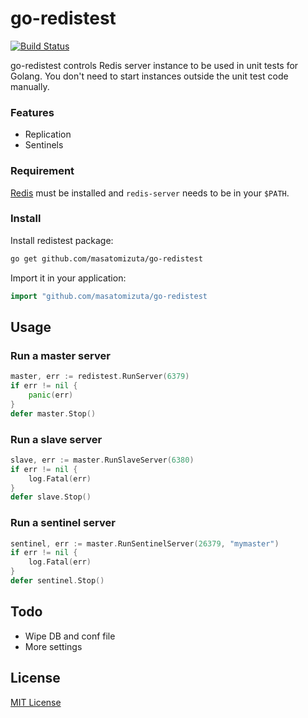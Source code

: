 # go-redistest

[![Build Status](https://travis-ci.org/masatomizuta/go-redistest.svg?branch=master)](https://travis-ci.org/masatomizuta/go-redistest)

go-redistest controls Redis server instance to be used in unit tests for Golang.
You don't need to start instances outside the unit test code manually.

### Features

* Replication
* Sentinels

### Requirement

[Redis](https://github.com/antirez/redis) must be installed and ```redis-server``` needs to be in your ```$PATH```.

### Install

Install redistest package:

```bash
go get github.com/masatomizuta/go-redistest
```

Import it in your application:

```go
import "github.com/masatomizuta/go-redistest
```

## Usage

### Run a master server

```go
master, err := redistest.RunServer(6379)
if err != nil {
    panic(err)
}
defer master.Stop()
```

### Run a slave server

```go
slave, err := master.RunSlaveServer(6380)
if err != nil {
    log.Fatal(err)
}
defer slave.Stop()
```

### Run a sentinel server

```go
sentinel, err := master.RunSentinelServer(26379, "mymaster")
if err != nil {
    log.Fatal(err)
}
defer sentinel.Stop()
```

## Todo

* Wipe DB and conf file
* More settings

## License

[MIT License](LICENSE)
